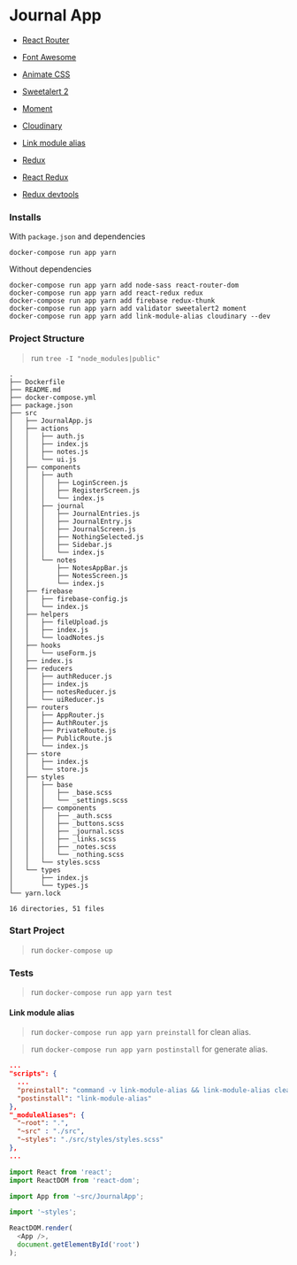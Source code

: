 # Journal App

- [React Router][react_router]

- [Font Awesome][font_awesome]
- [Animate CSS][animate_st]
- [Sweetalert 2][sweetalert2]

- [Moment][momentjs]
- [Cloudinary][cloudinary]
- [Link module alias][link_module_alias]

- [Redux][reduxjs]
- [React Redux][react_redux]
- [Redux devtools][redux_devtools]

[react_router]: https://reacttraining.com/react-router/web/guides/quick-start

[font_awesome]: https://cdnjs.com/libraries/font-awesome
[animate_st]: https://animate.style/
[sweetalert2]: https://sweetalert2.github.io/

[momentjs]: https://momentjs.com/
[cloudinary]: https://cloudinary.com/
[link_module_alias]: https://github.com/Rush/link-module-alias

[reduxjs]: https://es.redux.js.org/
[react_redux]: https://react-redux.js.org/
[redux_devtools]: https://github.com/zalmoxisus/redux-devtools-extension#usage

### Installs

With `package.json` and dependencies
```shell
docker-compose run app yarn
```

Without dependencies
```shell
docker-compose run app yarn add node-sass react-router-dom
docker-compose run app yarn add react-redux redux
docker-compose run app yarn add firebase redux-thunk
docker-compose run app yarn add validator sweetalert2 moment
docker-compose run app yarn add link-module-alias cloudinary --dev
```

### Project Structure

> run `tree -I "node_modules|public"`
```shell
.
├── Dockerfile
├── README.md
├── docker-compose.yml
├── package.json
├── src
│   ├── JournalApp.js
│   ├── actions
│   │   ├── auth.js
│   │   ├── index.js
│   │   ├── notes.js
│   │   └── ui.js
│   ├── components
│   │   ├── auth
│   │   │   ├── LoginScreen.js
│   │   │   ├── RegisterScreen.js
│   │   │   └── index.js
│   │   ├── journal
│   │   │   ├── JournalEntries.js
│   │   │   ├── JournalEntry.js
│   │   │   ├── JournalScreen.js
│   │   │   ├── NothingSelected.js
│   │   │   ├── Sidebar.js
│   │   │   └── index.js
│   │   └── notes
│   │       ├── NotesAppBar.js
│   │       ├── NotesScreen.js
│   │       └── index.js
│   ├── firebase
│   │   ├── firebase-config.js
│   │   └── index.js
│   ├── helpers
│   │   ├── fileUpload.js
│   │   ├── index.js
│   │   └── loadNotes.js
│   ├── hooks
│   │   └── useForm.js
│   ├── index.js
│   ├── reducers
│   │   ├── authReducer.js
│   │   ├── index.js
│   │   ├── notesReducer.js
│   │   └── uiReducer.js
│   ├── routers
│   │   ├── AppRouter.js
│   │   ├── AuthRouter.js
│   │   ├── PrivateRoute.js
│   │   ├── PublicRoute.js
│   │   └── index.js
│   ├── store
│   │   ├── index.js
│   │   └── store.js
│   ├── styles
│   │   ├── base
│   │   │   ├── _base.scss
│   │   │   └── _settings.scss
│   │   ├── components
│   │   │   ├── _auth.scss
│   │   │   ├── _buttons.scss
│   │   │   ├── _journal.scss
│   │   │   ├── _links.scss
│   │   │   ├── _notes.scss
│   │   │   └── _nothing.scss
│   │   └── styles.scss
│   └── types
│       ├── index.js
│       └── types.js
└── yarn.lock

16 directories, 51 files
```

### Start Project

> run `docker-compose up`

### Tests

> run `docker-compose run app yarn test`

#### Link module alias

> run `docker-compose run app yarn preinstall` for clean alias.

> run `docker-compose run app yarn postinstall` for generate alias.

```json
...
"scripts": {
  ...
  "preinstall": "command -v link-module-alias && link-module-alias clean || true",
  "postinstall": "link-module-alias"
},
"_moduleAliases": {
  "~root": ".",
  "~src" : "./src",
  "~styles": "./src/styles/styles.scss"
},
...
```

```javascript
import React from 'react';
import ReactDOM from 'react-dom';

import App from '~src/JournalApp';

import '~styles';

ReactDOM.render(
  <App />,
  document.getElementById('root')
);
```

